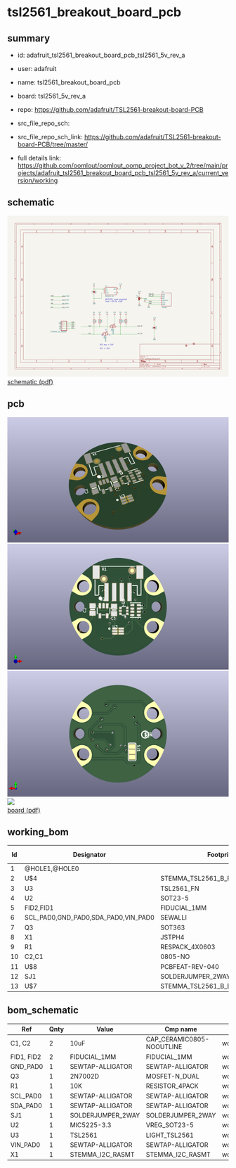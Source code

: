 # tsl2561_breakout_board_pcb
 
## summary 
* id: adafruit_tsl2561_breakout_board_pcb_tsl2561_5v_rev_a
* user: adafruit
* name: tsl2561_breakout_board_pcb
* board: tsl2561_5v_rev_a
* repo: https://github.com/adafruit/TSL2561-breakout-board-PCB



* src_file_repo_sch: 
* src_file_repo_sch_link: https://github.com/adafruit/TSL2561-breakout-board-PCB/tree/master/
* full details link: https://github.com/oomlout/oomlout_oomp_project_bot_v_2/tree/main/projects/adafruit_tsl2561_breakout_board_pcb_tsl2561_5v_rev_a/current_version/working  

## schematic  
![](working_schematic_600.png)  
[schematic (pdf)](working_schematic.pdf)  

## pcb  
![](working_3d_600.png) 
![](working_3d_front_600.png)  
![](working_3d_back_600.png)  
![](working_600.png)  
[board (pdf)](working.pdf)  

## working_bom
| Id | Designator | Footprint | Quantity | Designation | Supplier and ref |  | None | 
| --- | --- | --- | --- | --- | --- | --- | --- | 
| 1 | @HOLE1,@HOLE0 |  | 2 |  |  |  | [''] | 
| 2 | U$4 | STEMMA_TSL2561_B_FRONT | 1 |  |  |  | [''] | 
| 3 | U3 | TSL2561_FN | 1 | TSL2561 |  |  | [''] | 
| 4 | U2 | SOT23-5 | 1 | MIC5225-3.3 |  |  | [''] | 
| 5 | FID2,FID1 | FIDUCIAL_1MM | 2 | FIDUCIAL_1MM |  |  | [''] | 
| 6 | SCL_PAD0,GND_PAD0,SDA_PAD0,VIN_PAD0 | SEWALLI | 4 | SEWTAP-ALLIGATOR |  |  | [''] | 
| 7 | Q3 | SOT363 | 1 | 2N7002D |  |  | [''] | 
| 8 | X1 | JSTPH4 | 1 | STEMMA_I2C_RASMT |  |  | [''] | 
| 9 | R1 | RESPACK_4X0603 | 1 | 10K |  |  | [''] | 
| 10 | C2,C1 | 0805-NO | 2 | 10uF |  |  | [''] | 
| 11 | U$8 | PCBFEAT-REV-040 | 1 |  |  |  | [''] | 
| 12 | SJ1 | SOLDERJUMPER_2WAY_OPEN_NOPASTE | 1 |  |  |  | [''] | 
| 13 | U$7 | STEMMA_TSL2561_B_BACK | 1 |  |  |  | [''] | 


## bom_schematic
| Ref | Qnty | Value | Cmp name | Footprint | Description | Vendor | DNP | 
| --- | --- | --- | --- | --- | --- | --- | --- | 
| C1, C2 | 2 | 10uF | CAP_CERAMIC0805-NOOUTLINE | working:0805-NO |  |  |  | 
| FID1, FID2 | 2 | FIDUCIAL_1MM | FIDUCIAL_1MM | working:FIDUCIAL_1MM |  |  |  | 
| GND_PAD0 | 1 | SEWTAP-ALLIGATOR | SEWTAP-ALLIGATOR | working:SEWALLI |  |  |  | 
| Q3 | 1 | 2N7002D | MOSFET-N_DUAL | working:SOT363 |  |  |  | 
| R1 | 1 | 10K | RESISTOR_4PACK | working:RESPACK_4X0603 |  |  |  | 
| SCL_PAD0 | 1 | SEWTAP-ALLIGATOR | SEWTAP-ALLIGATOR | working:SEWALLI |  |  |  | 
| SDA_PAD0 | 1 | SEWTAP-ALLIGATOR | SEWTAP-ALLIGATOR | working:SEWALLI |  |  |  | 
| SJ1 | 1 | SOLDERJUMPER_2WAY | SOLDERJUMPER_2WAY | working:SOLDERJUMPER_2WAY_OPEN_NOPASTE |  |  |  | 
| U2 | 1 | MIC5225-3.3 | VREG_SOT23-5 | working:SOT23-5 |  |  |  | 
| U3 | 1 | TSL2561 | LIGHT_TSL2561 | working:TSL2561_FN |  |  |  | 
| VIN_PAD0 | 1 | SEWTAP-ALLIGATOR | SEWTAP-ALLIGATOR | working:SEWALLI |  |  |  | 
| X1 | 1 | STEMMA_I2C_RASMT | STEMMA_I2C_RASMT | working:JSTPH4 |  |  |  | 



